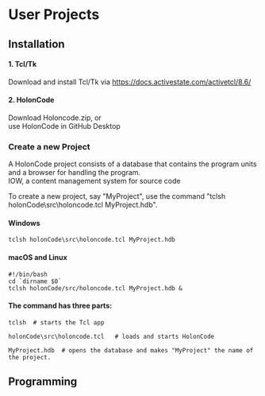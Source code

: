 # User Projects

## Installation

#### 1. Tcl/Tk
Download and install Tcl/Tk via https://docs.activestate.com/activetcl/8.6/

#### 2. HolonCode
Download Holoncode.zip, or<br> 
use HolonCode in GitHub Desktop

### Create a new Project

A HolonCode project consists of a database that contains the program units and a browser for handling the program. <br>IOW, a content management system for source code

To create a new project, say "MyProject", use the command  "tclsh holonCode\src\holoncode.tcl MyProject.hdb". 

#### Windows

```
tclsh holonCode\src\holoncode.tcl MyProject.hdb
````
#### macOS and Linux

````
#!/bin/bash
cd `dirname $0` 
tclsh holonCode/src/holoncode.tcl MyProject.hdb &
````

#### The command has three parts:

````
tclsh  # starts the Tcl app     

holonCode\src\holoncode.tcl   # loads and starts HolonCode

MyProject.hdb  # opens the database and makes "MyProject" the name of the project.
````

## Programming

